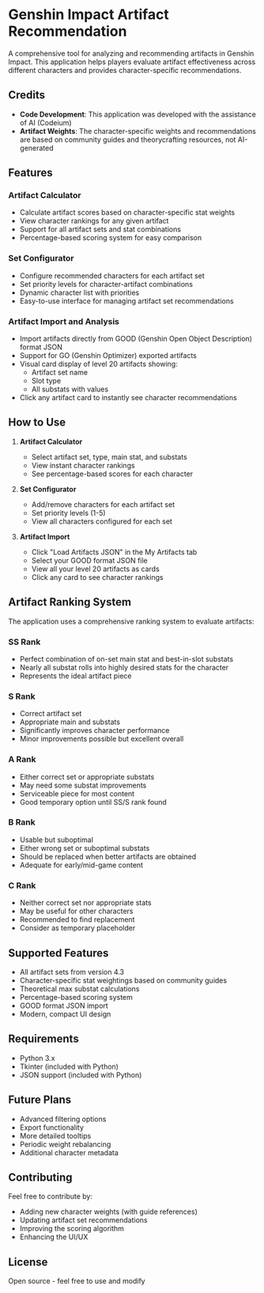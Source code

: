 # Genshin Impact Artifact Recommendation

A comprehensive tool for analyzing and recommending artifacts in Genshin Impact. This application helps players evaluate artifact effectiveness across different characters and provides character-specific recommendations.

## Credits

- **Code Development**: This application was developed with the assistance of AI (Codeium)
- **Artifact Weights**: The character-specific weights and recommendations are based on community guides and theorycrafting resources, not AI-generated

## Features

### Artifact Calculator
- Calculate artifact scores based on character-specific stat weights
- View character rankings for any given artifact
- Support for all artifact sets and stat combinations
- Percentage-based scoring system for easy comparison

### Set Configurator
- Configure recommended characters for each artifact set
- Set priority levels for character-artifact combinations
- Dynamic character list with priorities
- Easy-to-use interface for managing artifact set recommendations

### Artifact Import and Analysis
- Import artifacts directly from GOOD (Genshin Open Object Description) format JSON
- Support for GO (Genshin Optimizer) exported artifacts
- Visual card display of level 20 artifacts showing:
  - Artifact set name
  - Slot type
  - All substats with values
- Click any artifact card to instantly see character recommendations

## How to Use

1. **Artifact Calculator**
   - Select artifact set, type, main stat, and substats
   - View instant character rankings
   - See percentage-based scores for each character

2. **Set Configurator**
   - Add/remove characters for each artifact set
   - Set priority levels (1-5)
   - View all characters configured for each set

3. **Artifact Import**
   - Click "Load Artifacts JSON" in the My Artifacts tab
   - Select your GOOD format JSON file
   - View all your level 20 artifacts as cards
   - Click any card to see character rankings

## Artifact Ranking System

The application uses a comprehensive ranking system to evaluate artifacts:

### SS Rank 
- Perfect combination of on-set main stat and best-in-slot substats
- Nearly all substat rolls into highly desired stats for the character
- Represents the ideal artifact piece

### S Rank 
- Correct artifact set
- Appropriate main and substats
- Significantly improves character performance
- Minor improvements possible but excellent overall

### A Rank 
- Either correct set or appropriate substats
- May need some substat improvements
- Serviceable piece for most content
- Good temporary option until SS/S rank found

### B Rank 
- Usable but suboptimal
- Either wrong set or suboptimal substats
- Should be replaced when better artifacts are obtained
- Adequate for early/mid-game content

### C Rank 
- Neither correct set nor appropriate stats
- May be useful for other characters
- Recommended to find replacement
- Consider as temporary placeholder

## Supported Features
- All artifact sets from version 4.3
- Character-specific stat weightings based on community guides
- Theoretical max substat calculations
- Percentage-based scoring system
- GOOD format JSON import
- Modern, compact UI design

## Requirements
- Python 3.x
- Tkinter (included with Python)
- JSON support (included with Python)

## Future Plans
- Advanced filtering options
- Export functionality
- More detailed tooltips
- Periodic weight rebalancing
- Additional character metadata

## Contributing
Feel free to contribute by:
- Adding new character weights (with guide references)
- Updating artifact set recommendations
- Improving the scoring algorithm
- Enhancing the UI/UX

## License
Open source - feel free to use and modify
